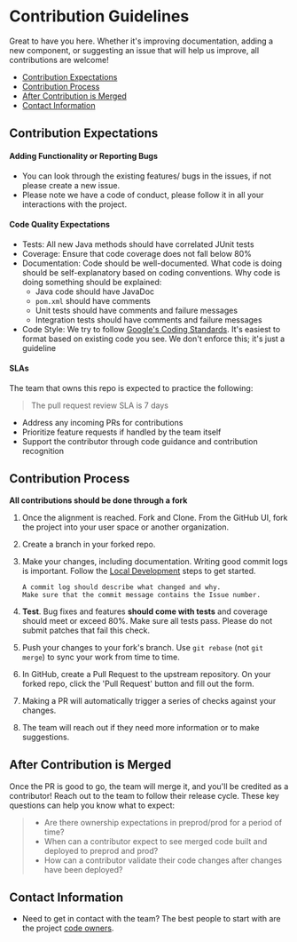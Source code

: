 Contribution Guidelines
=======================
Great to have you here. Whether it's improving documentation, adding a new component, or suggesting an issue that will help us improve, all contributions are welcome!

- [Contribution Expectations](#Contribution-Expectations)
- [Contribution Process](#Contribution-Process)
- [After Contribution is Merged](#After-Contribution-is-Merged)
- [Contact Information](#Contact-Information)

## Contribution Expectations

#### Adding Functionality or Reporting Bugs

* You can look through the existing features/ bugs in the issues, if not please create a new issue.
* Please note we have a code of conduct, please follow it in all your interactions with the project.

#### Code Quality Expectations
- Tests: All new Java methods should have correlated JUnit tests
- Coverage: Ensure that code coverage does not fall below 80%
- Documentation: Code should be well-documented. What code is doing should be self-explanatory based on coding conventions. Why code is doing something should be explained:
    * Java code should have JavaDoc
    * `pom.xml` should have comments
    * Unit tests should have comments and failure messages
    * Integration tests should have comments and failure messages
- Code Style: We try to follow [Google's Coding Standards](https://google.github.io/styleguide/javaguide.html). It's easiest to format based on existing code you see. We don't enforce this; it's just a guideline

#### SLAs
The team that owns this repo is expected to practice the following:

>The pull request review SLA is 7 days
- Address any incoming PRs for contributions
- Prioritize feature requests if handled by the team itself
- Support the contributor through code guidance and contribution recognition



## Contribution Process
**All contributions should be done through a fork**

1. Once the alignment is reached. Fork and Clone. From the GitHub UI, fork the project into your user space or another organization.
2. Create a branch in your forked repo.
3. Make your changes, including documentation. Writing good commit logs is important. Follow the [Local Development](./GETTING_STARTED.md) steps to get started.
   ```text
   A commit log should describe what changed and why. 
   Make sure that the commit message contains the Issue number. 
   ```
4. **Test**. Bug fixes and features **should come with tests** and coverage should meet or exceed 80%. Make sure all tests pass. Please do not submit patches that fail this check.

5. Push your changes to your fork's branch. Use `git rebase` (not `git merge`) to sync your work from time to time.
6. In GitHub, create a Pull Request to the upstream repository. On your forked repo, click the 'Pull Request' button and fill out the form.
7. Making a PR will automatically trigger a series of checks against your changes.
8. The team will reach out if they need more information or to make suggestions.


[//]: # (after pr)

## After Contribution is Merged

Once the PR is good to go, the team will merge it, and you'll be credited as a contributor! Reach out to the team to follow their release cycle. These key questions can help you know what to expect:

>- Are there ownership expectations in preprod/prod for a period of time?
>- When can a contributor expect to see merged code built and deployed to preprod and prod?
>- How can a contributor validate their code changes after changes have been deployed?


## Contact Information

* Need to get in contact with the team? The best people to start with are the project [code owners](./.github/CODEOWNERS).